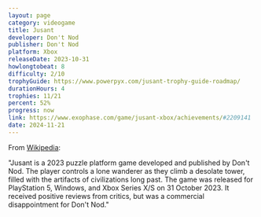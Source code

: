 ```yaml
---
layout: page
category: videogame
title: Jusant
developer: Don't Nod
publisher: Don't Nod
platform: Xbox
releaseDate: 2023-10-31
howlongtobeat: 8
difficulty: 2/10
trophyGuide: https://www.powerpyx.com/jusant-trophy-guide-roadmap/
durationHours: 4
trophies: 11/21
percent: 52%
progress: now
link: https://www.exophase.com/game/jusant-xbox/achievements/#2209141
date: 2024-11-21
---
```


From [Wikipedia](https://en.wikipedia.org/wiki/Jusant):

"Jusant is a 2023 puzzle platform game developed and published by Don't Nod. The player controls a lone wanderer as they climb a desolate tower, filled with the artifacts of civilizations long past. The game was released for PlayStation 5, Windows, and Xbox Series X/S on 31 October 2023. It received positive reviews from critics, but was a commercial disappointment for Don't Nod."
